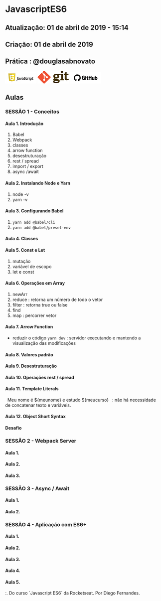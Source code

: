 # JavascriptES6 

## Atualização: 01 de abril de 2019 - 15:14
## Criação: 01 de abril de 2019
## Prática : @douglasabnovato

![Javascript](/images/logo-javascript-es6.png)
![Git](/images/logo-git.png)
![GitHub](/images/logo-github.png)

## Aulas

### SESSÃO 1 - Conceitos

#### Aula 1. Introdução 
1. Babel
2. Webpack
3. classes
4. arrow function
5. desestruturação
6. rest / spread
7. import / export
8. async /await

#### Aula 2. Instalando Node e Yarn
1. node -v
2. yarn -v

#### Aula 3. Configurando Babel
1. `yarn add @babel/cli`
2. `yarn add @babel/preset-env`

#### Aula 4. Classes

#### Aula 5. Const e Let
1. mutação 
2. variável de escopo
3. let e const 

#### Aula 6. Operações em Array
1. newArr
2. reduce : retorna um número de todo o vetor
3. filter : retorna true ou false
4. find
5. map : percorrer vetor

#### Aula 7. Arrow Function
- reduzir o código
`yarn dev` : servidor executando e mantendo a visualização das modificações

#### Aula 8. Valores padrão

#### Aula 9. Desestruturação

#### Aula 10. Operações rest / spread

#### Aula 11. Template Literals
` `Meu nome é ${meunome} e estudo ${meucurso}` ` : não há necessidade de concatenar texto e variáveis.

#### Aula 12.  Object Short Syntax

#### Desafio

### SESSÃO 2 - Webpack Server

#### Aula 1. 

#### Aula 2. 

#### Aula 3. 

### SESSÃO 3 - Async / Await

#### Aula 1. 

#### Aula 2.

### SESSÃO 4 - Aplicação com ES6+

#### Aula 1. 

#### Aula 2. 

#### Aula 3. 

#### Aula 4. 

#### Aula 5. 

:. Do curso ´Javascript ES6´ da Rocketseat.
Por Diego Fernandes.